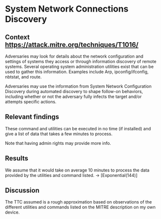 # System Network Connections Discovery

## Context https://attack.mitre.org/techniques/T1016/

Adversaries may look for details about the network configuration and settings of systems they access or through information discovery of remote systems. Several operating system administration utilities exist that can be used to gather this information. Examples include Arp, ipconfig/ifconfig, nbtstat, and route.

Adversaries may use the information from System Network Configuration Discovery during automated discovery to shape follow-on behaviors, including whether or not the adversary fully infects the target and/or attempts specific actions.

## Relevant findings

These command and utilities can be executed in no time (if installed) and give a list of data that takes a few minutes to process.

Note that having admin rights may provide more info.

## Results

We assume that it would take on average 10 minutes to process the data provided by the utilities and command listed. -> [Exponential(144)]

## Discussion

The TTC assumed is a rough approximation based on observations of the different utilities and commands listed on the MITRE description on my own device.  